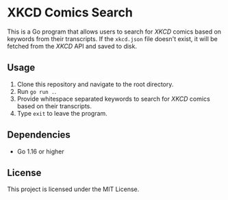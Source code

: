 # XKCD Comics Search

This is a Go program that allows users to search for *XKCD* comics based on keywords from their transcripts. If the
`xkcd.json` file doesn't exist, it will be fetched from the *XKCD* API and saved to disk.

## Usage

1. Clone this repository and navigate to the root directory.
2. Run `go run .`.
3. Provide whitespace separated keywords to search for *XKCD* comics based on their transcripts.
4. Type `exit` to leave the program.

## Dependencies

* Go 1.16 or higher

## License

This project is licensed under the MIT License.